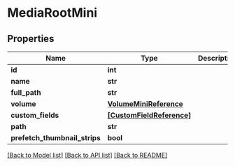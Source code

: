 # MediaRootMini


## Properties

Name | Type | Description | Notes
------------ | ------------- | ------------- | -------------
**id** | **int** |  | 
**name** | **str** |  | 
**full_path** | **str** |  | [readonly] 
**volume** | [**VolumeMiniReference**](VolumeMiniReference.md) |  | 
**custom_fields** | [**[CustomFieldReference]**](CustomFieldReference.md) |  | [optional] 
**path** | **str** |  | [optional] 
**prefetch_thumbnail_strips** | **bool** |  | [optional] 

[[Back to Model list]](../README.md#models) [[Back to API list]](../README.md#api-endpoints) [[Back to README]](../README.md)


